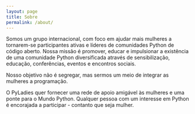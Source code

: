 ```yaml
---
layout: page
title: Sobre
permalink: /about/
---
```


Somos um grupo internacional, com foco em ajudar mais mulheres a tornarem-se participantes ativas e líderes de comunidades Python de código aberto. Nossa missão é promover, educar e impulsionar a existência de uma comunidade Python diversificada através de sensibilização, educação, conferências, eventos e encontros sociais.

Nosso objetivo não é segregar, mas sermos um meio de integrar as mulheres a programação.

O PyLadies quer fornecer uma rede de apoio amigável às mulheres e uma ponte para o Mundo Python. Qualquer pessoa com um interesse em Python é encorajada a participar - contanto que seja mulher.
